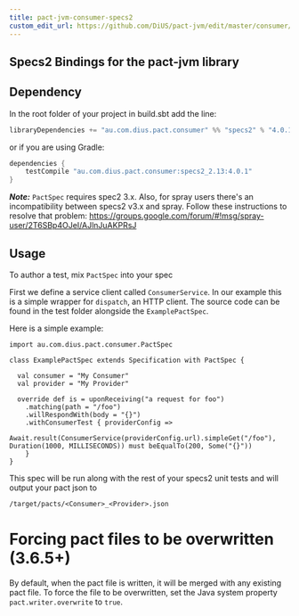 ```yaml
---
title: pact-jvm-consumer-specs2
custom_edit_url: https://github.com/DiUS/pact-jvm/edit/master/consumer/specs2/README.md
---
```

<!-- This file has been synced from the DiUS/pact-jvm repository. Please do not edit it directly. The URL of the source file can be found in the custom_edit_url value above -->

## Specs2 Bindings for the pact-jvm library

## Dependency

In the root folder of your project in build.sbt add the line:

```scala
libraryDependencies += "au.com.dius.pact.consumer" %% "specs2" % "4.0.1"
```

or if you are using Gradle:

```groovy
dependencies {
    testCompile "au.com.dius.pact.consumer:specs2_2.13:4.0.1"
}

```

__*Note:*__ `PactSpec` requires spec2 3.x. Also, for spray users there's an incompatibility between specs2 v3.x and spray.
Follow these instructions to resolve that problem: https://groups.google.com/forum/#!msg/spray-user/2T6SBp4OJeI/AJlnJuAKPRsJ

## Usage

To author a test, mix `PactSpec` into your spec

First we define a service client called `ConsumerService`. In our example this is a simple wrapper for `dispatch`, an HTTP client. The source code can be found in the test folder alongside the `ExamplePactSpec`.

Here is a simple example:

```
import au.com.dius.pact.consumer.PactSpec

class ExamplePactSpec extends Specification with PactSpec {

  val consumer = "My Consumer"
  val provider = "My Provider"

  override def is = uponReceiving("a request for foo")
    .matching(path = "/foo")
    .willRespondWith(body = "{}")
    .withConsumerTest { providerConfig =>
      Await.result(ConsumerService(providerConfig.url).simpleGet("/foo"), Duration(1000, MILLISECONDS)) must beEqualTo(200, Some("{}"))
    }
}

```

This spec will be run along with the rest of your specs2 unit tests and will output your pact json to

```
/target/pacts/<Consumer>_<Provider>.json
```

# Forcing pact files to be overwritten (3.6.5+)

By default, when the pact file is written, it will be merged with any existing pact file. To force the file to be 
overwritten, set the Java system property `pact.writer.overwrite` to `true`.
